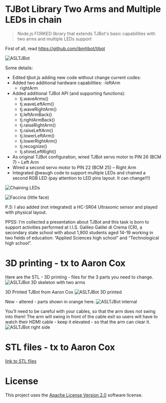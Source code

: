 # TJBot Library Two Arms and Multiple LEDs in chain

> Node.js FORKED library that extends TJBot's basic capabilities with two arms and multiple LEDs support

First of all, read https://github.com/ibmtjbot/tjbot

![ASLTJBot](/ASLTJBot_2018_two_arms.gif)

Some details: 
* Edited tjbot.js adding new code without change current codes:  
* Added two additional hardware capabilities:
    -leftArm
    - rightArm
* Added additional TJBot API (and supporting functions):
    - tj.waveArms()
    - tj.waveLeftArm()
    - tj.waveRightArm()
    - tj.leftArmBack()
    - tj.rightArmBack()
    - tj.raiseRightArm()
    - tj.raiseLeftArm()
    - tj.lowerLeftArm()
    - tj.lowerRightArm()
    - tj.recognize()
    - tj.shineLeftRight()
* As original TJBot configuration, wired TJBot servo motor to PIN 26 (BCM 7) – Left Arm
* Wired a second servo motor to PIN 22 (BCM 25) – Right Arm
* Integrated @waugh code to support multiple LEDs and chained a second RGB LED (pay attention to LED pins layout. It can change!!!)

![Chaining LEDs](/Images/TwoLEDsConnection_pay_attention.jpg)

![Faccina (little face)](/Images/Faccina.jpg)

P.S: I also added (not integrated) a HC-SR04 Ultrasonic sensor and played with physical layout.
 
PPSS: I'm collected a presentation about TJBot and this task is  born to support activities performed at I.I.S. Galileo Galilei di Crema (CR), a secondary state school with about 1,900 students aged 14-19 working in two fields of education: “Applied Sciences high school” and “Technological high school”.  

# 3D printing - tx to Aaron Cox
Here are the STL - 3D printing - files for the 3 parts you need to change.
![ASLTJBot 3D skeleton with two arms](/Images/TJBot%20with%20Two%20Arms%20skeleton.png)

3D Printed TJBot from Aaron Cox
![ASLTJBot 3D printed](/Images/Two_arms_TJBot_Aaron%20Cox.png)

New - altered - parts shown in orange here.
![ASLTJBot internal](/Images/Two_arms_TJBot_internal.png)

You’ll need to be careful with your cables, so that the arm does not swing into them! The arm will swing in front of the cable exit so users will have to watch their HDMI cable - keep it elevated - so that the arm can clear it.
![ASLTJBot right side](/Images/Two_arms_TJBot_right_side.png)

# STL files - tx to Aaron Cox
[link to STL files](https://github.com/fmanclossi/TwoArms_MultipleLEDsInChain/blob/master/TJbotFullTwoArms_20180505.zip)


# License  
This project uses the [Apache License Version 2.0](LICENSE) software license.  
